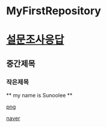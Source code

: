 # MyFirstRepository
# [설문조사응답](./week2/README.md)

## 중간제목

### 작은제목
** my name is Sunoolee **


[png](./png/README.md)

[naver](https://naver.com)
